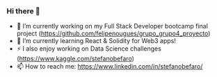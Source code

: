 ### Hi there 👋

<!--
**SBefaro/SBefaro** is a ✨ _special_ ✨ repository because its `README.md` (this file) appears on your GitHub profile.

Here are some ideas to get you started:


- 🤔 I’m looking for help with ...
- 💬 Ask me about ...

- 😄 Pronouns: ...
- ⚡ Fun fact: ...
- 👯 I’m looking to collaborate on ...
-->

- 🔭 I’m currently working on my Full Stack Developer bootcamp final project (https://github.com/felipenougues/grupo_grupo4_proyecto)
- 🌱 I’m currently learning React & Solidity for Web3 apps!
- ⚡ I also enjoy working on Data Science challenges (https://www.kaggle.com/stefanobefaro)
- 📫 How to reach me: https://www.linkedin.com/in/stefanobefaro/
